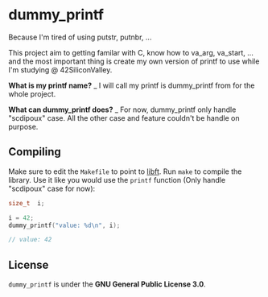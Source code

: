 # dummy_printf
Because I'm tired of using putstr, putnbr, ...

This project aim to getting familar with C, know how to va_arg, va_start, ... and the most important thing is create my own version of printf to use while I'm studying @ 42SiliconValley.

<b>What is my printf name?</b>
_ I will call my printf is dummy_printf from for the whole project.

<b>What can dummy_printf does?</b>
_ For now, dummy_printf only handle "scdipoux" case. All the other case and feature couldn't be handle on purpose.

## Compiling

Make sure to edit the `Makefile` to point to
[libft](https://github.com/khoab/libft). Run `make` to compile the
library. Use it like you would use the `printf` function (Only handle "scdipoux" case for now):

```c
size_t  i;

i = 42;
dummy_printf("value: %d\n", i);

// value: 42
```

## License
`dummy_printf` is under the **GNU General Public License 3.0**.
